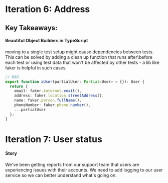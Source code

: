 # Iteration 6: Address

## Key Takeaways:

#### Beautiful Object Builders in TypeScript

moving to a single test setup might cause dependencies between tests.
This can be solved by adding a clean up function that runs after\before each test
or using test data that won't be affected by other tests - a lib like faker is helpful in such cases.

```typescript
// BAD
export function aUser(partialUser: Partial<User> = {}): User {
  return {
    email: faker.internet.email(),
    address: faker.location.streetAddress(),
    name: faker.person.fullName(),
    phoneNumber: faker.phone.number(),
    ...partialUser
  };
}
```

# Iteration 7: User status

#### Story

We've been getting reports from our support team that users are experiencing issues with their accounts. We need to add logging to our user service so we can better understand what's going on.
